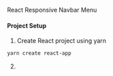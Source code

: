 React Responsive Navbar Menu

#### Project Setup

1) Create React project using yarn

~~~ bash
yarn create react-app 
~~~

2)
